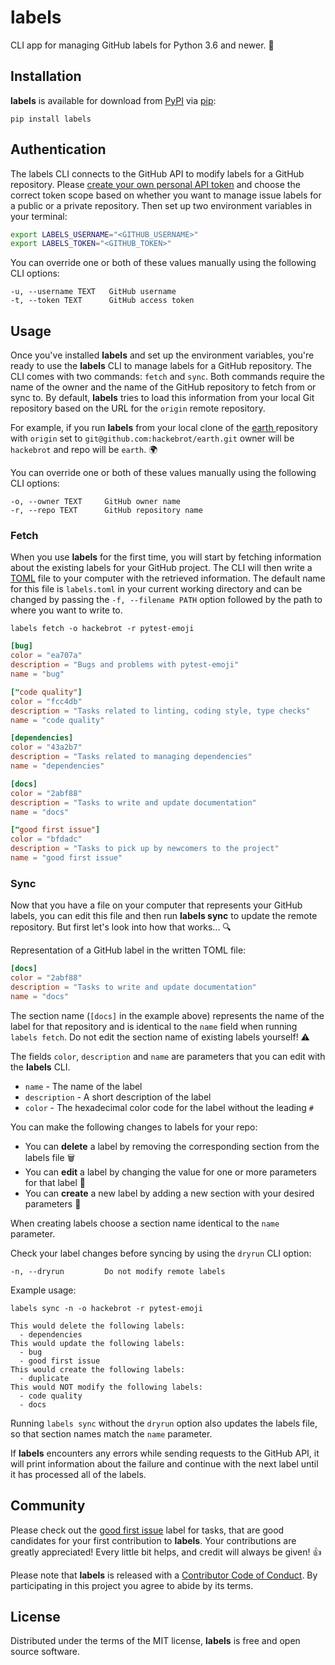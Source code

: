 # labels

CLI app for managing GitHub labels for Python 3.6 and newer. 📝

## Installation

**labels** is available for download from [PyPI][PyPI] via [pip][pip]:

```text
pip install labels
```

## Authentication

The labels CLI connects to the GitHub API to modify labels for a GitHub
repository. Please [create your own personal API token][create token] and
choose the correct token scope based on whether you want to manage issue
labels for a public or a private repository. Then set up two environment
variables in your terminal:

```bash
export LABELS_USERNAME="<GITHUB_USERNAME>"
export LABELS_TOKEN="<GITHUB_TOKEN>"
```

You can override one or both of these values manually using the following CLI
options:

```text
-u, --username TEXT   GitHub username
-t, --token TEXT      GitHub access token
```

## Usage

Once you've installed **labels** and set up the environment variables, you're
ready to use the **labels** CLI to manage labels for a GitHub repository. The
CLI comes with two commands: ``fetch`` and ``sync``. Both commands require
the name of the owner and the name of the GitHub repository to fetch from or
sync to. By default, **labels** tries to load this information from your
local Git repository based on the URL for the `origin` remote repository.

For example, if you run **labels** from your local clone of the [earth
][earth_repo] repository with `origin` set to
`git@github.com:hackebrot/earth.git` owner will be `hackebrot` and repo will
be `earth`. 🌍

You can override one or both of these values manually using the following CLI
options:

```text
-o, --owner TEXT     GitHub owner name
-r, --repo TEXT      GitHub repository name
```

### Fetch

When you use **labels** for the first time, you will start by fetching
information about the existing labels for your GitHub project. The CLI will
then write a [TOML][toml] file to your computer with the retrieved
information. The default name for this file is ``labels.toml`` in your
current working directory and can be changed by passing the ``-f, --filename
PATH`` option followed by the path to where you want to write to.

```text
labels fetch -o hackebrot -r pytest-emoji
```

```toml
[bug]
color = "ea707a"
description = "Bugs and problems with pytest-emoji"
name = "bug"

["code quality"]
color = "fcc4db"
description = "Tasks related to linting, coding style, type checks"
name = "code quality"

[dependencies]
color = "43a2b7"
description = "Tasks related to managing dependencies"
name = "dependencies"

[docs]
color = "2abf88"
description = "Tasks to write and update documentation"
name = "docs"

["good first issue"]
color = "bfdadc"
description = "Tasks to pick up by newcomers to the project"
name = "good first issue"
```

### Sync

Now that you have a file on your computer that represents your GitHub labels,
you can edit this file and then run **labels sync** to update the remote
repository. But first let's look into how that works... 🔍

Representation of a GitHub label in the written TOML file:

```toml
[docs]
color = "2abf88"
description = "Tasks to write and update documentation"
name = "docs"
```

The section name (``[docs]`` in the example above) represents the name of the
label for that repository and is identical to the ``name`` field when running
``labels fetch``. Do not edit the section name of existing labels yourself!
⚠️

The fields ``color``, ``description`` and ``name`` are parameters that you
can edit with the **labels** CLI.

- ``name`` - The name of the label
- ``description`` - A short description of the label
- ``color`` - The hexadecimal color code for the label without the leading ``#``

You can make the following changes to labels for your repo:

- You can **delete** a label by removing the corresponding section from the
labels file 🗑
- You can **edit** a label by changing the value for one or more parameters for
that label 🎨
- You can **create** a new label by adding a new section with your desired
parameters 📝

When creating labels choose a section name identical to the ``name``
parameter.

Check your label changes before syncing by using the ``dryrun`` CLI option:

```text
-n, --dryrun         Do not modify remote labels
```

Example usage:

```text
labels sync -n -o hackebrot -r pytest-emoji
```

```text
This would delete the following labels:
  - dependencies
This would update the following labels:
  - bug
  - good first issue
This would create the following labels:
  - duplicate
This would NOT modify the following labels:
  - code quality
  - docs
```

Running ``labels sync`` without the ``dryrun`` option also updates the labels
file, so that section names match the ``name`` parameter.

If **labels** encounters any errors while sending requests to the GitHub API,
it will print information about the failure and continue with the next label
until it has processed all of the labels.

## Community

Please check out the [good first issue][good first issue] label for tasks,
that are good candidates for your first contribution to
**labels**. Your contributions are greatly
appreciated! Every little bit helps, and credit will always be given! 👍

Please note that **labels** is released with a [Contributor Code of
Conduct][code of conduct]. By participating in this project you agree to
abide by its terms.

## License

Distributed under the terms of the MIT license, **labels** is free and open
source software.

[PyPI]: https://pypi.org/project/labels/
[code of conduct]: https://github.com/hackebrot/labels/blob/master/.github/CODE_OF_CONDUCT.md
[contributing]: https://github.com/hackebrot/labels/blob/master/.github/CONTRIBUTING.md
[create token]: https://blog.github.com/2013-05-16-personal-api-tokens/
[earth_repo]: https://github.com/hackebrot/earth
[good first issue]: https://github.com/hackebrot/labels/labels/good%20first%20issue
[pip]: https://pypi.org/project/pip/
[toml]: https://github.com/toml-lang/toml
